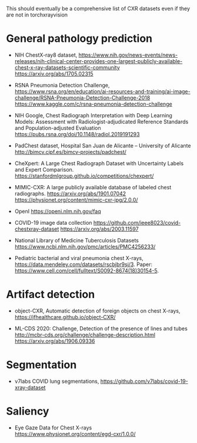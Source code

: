 This should eventually be a comprehensive list of CXR datasets even if they are not in torchxrayvision

# General pathology prediction

- NIH ChestX-ray8 dataset,  https://www.nih.gov/news-events/news-releases/nih-clinical-center-provides-one-largest-publicly-available-chest-x-ray-datasets-scientific-community https://arxiv.org/abs/1705.02315

- RSNA Pneumonia Detection Challenge,  https://www.rsna.org/en/education/ai-resources-and-training/ai-image-challenge/RSNA-Pneumonia-Detection-Challenge-2018 https://www.kaggle.com/c/rsna-pneumonia-detection-challenge

- NIH Google,  Chest Radiograph Interpretation with Deep Learning Models: Assessment with Radiologist-adjudicated Reference Standards and Population-adjusted Evaluation https://pubs.rsna.org/doi/10.1148/radiol.2019191293

- PadChest dataset, Hospital San Juan de Alicante – University of Alicante http://bimcv.cipf.es/bimcv-projects/padchest/

- CheXpert: A Large Chest Radiograph Dataset with Uncertainty Labels and Expert Comparison. https://stanfordmlgroup.github.io/competitions/chexpert/

- MIMIC-CXR: A large publicly available database of labeled chest radiographs. https://arxiv.org/abs/1901.07042 https://physionet.org/content/mimic-cxr-jpg/2.0.0/

- OpenI https://openi.nlm.nih.gov/faq

- COVID-19 image data collection https://github.com/ieee8023/covid-chestxray-dataset https://arxiv.org/abs/2003.11597

- National Library of Medicine Tuberculosis Datasets https://www.ncbi.nlm.nih.gov/pmc/articles/PMC4256233/

- Pediatric bacterial and viral pneumonia chest X-rays, https://data.mendeley.com/datasets/rscbjbr9sj/3. Paper: https://www.cell.com/cell/fulltext/S0092-8674(18)30154-5.

# Artifact detection

- object-CXR, Automatic detection of foreign objects on chest X-rays, https://jfhealthcare.github.io/object-CXR/

- ML-CDS 2020: Challenge, Detection of the presence of lines and tubes http://mcbr-cds.org/challenge/challenge-description.html https://arxiv.org/abs/1906.09336

# Segmentation

- v7labs COVID lung segmentations, https://github.com/v7labs/covid-19-xray-dataset

# Saliency

- Eye Gaze Data for Chest X-rays https://www.physionet.org/content/egd-cxr/1.0.0/
  
